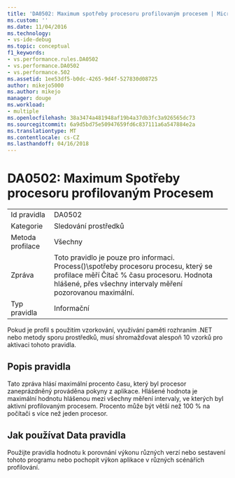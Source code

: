 ```yaml
---
title: 'DA0502: Maximum spotřeby procesoru profilovaným procesem | Microsoft Docs'
ms.custom: ''
ms.date: 11/04/2016
ms.technology:
- vs-ide-debug
ms.topic: conceptual
f1_keywords:
- vs.performance.rules.DA0502
- vs.performance.DA0502
- vs.performance.502
ms.assetid: 1ee53df5-b0dc-4265-9d4f-527830d08725
author: mikejo5000
ms.author: mikejo
manager: douge
ms.workload:
- multiple
ms.openlocfilehash: 38a3474a481948af19b4a37db3fc3a926565dc73
ms.sourcegitcommit: 6a9d5bd75e50947659fd6c837111a6a547884e2a
ms.translationtype: MT
ms.contentlocale: cs-CZ
ms.lasthandoff: 04/16/2018
---
```

# <a name="da0502-maximum-cpu-consumption-by-the-process-being-profiled"></a>DA0502: Maximum Spotřeby procesoru profilovaným Procesem
|||  
|-|-|  
|Id pravidla|DA0502|  
|Kategorie|Sledování prostředků|  
|Metoda profilace|Všechny|  
|Zpráva|Toto pravidlo je pouze pro informaci. Process()\\spotřeby procesoru procesu, který se profilace měří Čítač % času procesoru. Hodnota hlášené, přes všechny intervaly měření pozorovanou maximální.|  
|Typ pravidla|Informační|  
  
 Pokud je profil s použitím vzorkování, využívání paměti rozhraním .NET nebo metody sporu prostředků, musí shromažďovat alespoň 10 vzorků pro aktivaci tohoto pravidla.  
  
## <a name="rule-description"></a>Popis pravidla  
 Tato zpráva hlásí maximální procento času, který byl procesor zaneprázdněný prováděna pokyny z aplikace. Hlášené hodnota je maximální hodnotu hlášenou mezi všechny měření intervaly, ve kterých byl aktivní profilovaným procesem. Procento může být větší než 100 % na počítači s více než jeden procesor.  
  
## <a name="how-to-use-the-rule-data"></a>Jak používat Data pravidla  
 Použijte pravidla hodnotu k porovnání výkonu různých verzí nebo sestavení tohoto programu nebo pochopit výkon aplikace v různých scénářích profilování.